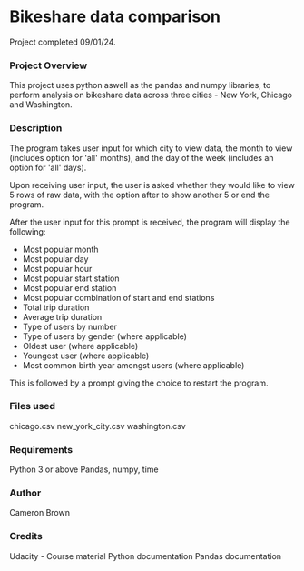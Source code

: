 # Bikeshare data comparison
Project completed 09/01/24.

### Project Overview
This project uses python aswell as the pandas and numpy libraries, to perform analysis on bikeshare data across three cities - New York, Chicago and Washington.

### Description
The program takes user input for which city to view data, the month to view (includes option for 'all' months), and the day of the week (includes an option for 'all' days).

Upon receiving user input, the user is asked whether they would like to view 5 rows of raw data, with the option after to show another 5 or end the program.

After the user input for this prompt is received, the program will display the following:

* Most popular month
* Most popular day
* Most popular hour
* Most popular start station
* Most popular end station
* Most popular combination of start and end stations
* Total trip duration
* Average trip duration
* Type of users by number
* Type of users by gender (where applicable)
* Oldest user (where applicable)
* Youngest user (where applicable)
* Most common birth year amongst users (where applicable)

This is followed by a prompt giving the choice to restart the program.

### Files used
chicago.csv
new_york_city.csv
washington.csv

### Requirements
Python 3 or above
Pandas, numpy, time

### Author
Cameron Brown

### Credits

Udacity - Course material 
Python documentation 
Pandas documentation


